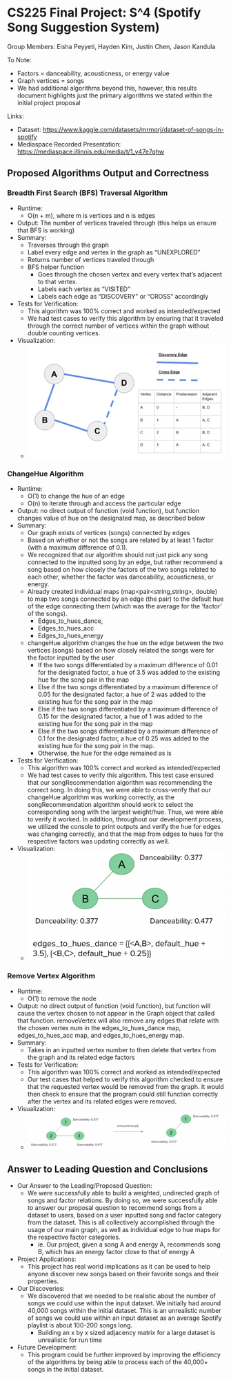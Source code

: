 # CS225 Final Project: S^4 (Spotify Song Suggestion System)

Group Members: Eisha Peyyeti, Hayden Kim, Justin Chen, Jason Kandula

To Note: 
- Factors = danceability, acousticness, or energy value
- Graph vertices = songs
- We had additional algorithms beyond this, however, this results document highlights just the primary algorithms we stated within the initial project proposal

Links:
- Dataset: https://www.kaggle.com/datasets/mrmorj/dataset-of-songs-in-spotify
- Mediaspace Recorded Presentation: https://mediaspace.illinois.edu/media/t/1_y47e7qhw

## Proposed Algorithms Output and Correctness
### Breadth First Search (BFS) Traversal Algorithm
- Runtime: 
    - O(n + m), where m is vertices and n is edges
- Output: The number of vertices traveled through (this helps us ensure that BFS is working)
- Summary:
    - Traverses through the graph
    - Label every edge and vertex in the graph as “UNEXPLORED”
    - Returns number of vertices traveled through
    - BFS helper function
        - Goes through the chosen vertex and every vertex that’s adjacent to that vertex.
        - Labels each vertex as “VISITED”
        - Labels each edge as “DISCOVERY” or “CROSS” accordingly
- Tests for Verification:
    - This algorithm was 100% correct and worked as intended/expected
    - We had test cases to verify this algorithm by ensuring that it traveled through the correct number of vertices within the graph without double counting vertices.
- Visualization:
    - ![BFSVisualization](/images/bfs.png)

### ChangeHue Algorithm
- Runtime: 
    - O(1) to change the hue of an edge
    - O(n) to iterate through and access the particular edge
- Output: no direct output of function (void function), but function changes value of hue on the designated map, as described below
- Summary:
    - Our graph exists of vertices (songs) connected by edges
    - Based on whether or not the songs are related by at least 1 factor (with a maximum difference of 0.1). 
    - We recognized that our algorithm should not just pick any song connected to the inputted song by an edge, but rather recommend a song based on how closely the factors of the two songs related to each other, whether the factor was danceability, acousticness, or energy. 
    - Already created individual maps (map<pair<string,string>, double) to map two songs connected by an edge (the pair) to the default hue of the edge connecting them (which was the average for the ‘factor’ of the songs).
        - Edges_to_hues_dance,
        - Edges_to_hues_acc
        - Edges_to_hues_energy
    - changeHue algorithm changes the hue on the edge between the two vertices (songs) based on how closely related the songs were for the factor inputted by the user
        - If the two songs differentiated by a maximum difference of 0.01 for the designated factor, a hue of 3.5 was added to the existing hue for the song pair in the map
        - Else if the two songs differentiated by a maximum difference of 0.05 for the designated factor, a hue of 2 was added to the existing hue for the song pair in the map
        - Else if the two songs differentiated by a maximum difference of 0.15 for the designated factor, a hue of 1 was added to the existing hue for the song pair in the map
        - Else if the two songs differentiated by a maximum difference of 0.1 for the designated factor, a hue of 0.25 was added to the existing hue for the song pair in the map.
        - Otherwise, the hue for the edge remained as is
- Tests for Verification:
    - This algorithm was 100% correct and worked as intended/expected
    - We had test cases to verify this algorithm. This test case ensured that our songRecommendation algorithm was recommending the correct song. In doing this, we were able to cross-verify that our changeHue algorithm was working correctly, as the songRecommendation algorithm should work to select the corresponding song with the largest weight/hue. Thus, we were able to verify it worked. In addition, throughout our development process, we utilized the console to print outputs and verify the hue for edges was changing correctly, and that the map from edges to hues for the respective factors was updating correctly as well.
- Visualization:
    - ![ChangeHue](/images/changehue.png)

### Remove Vertex Algorithm
- Runtime: 
    - O(1) to remove the node
- Output: no direct output of function (void function), but function will cause the vertex chosen to not appear in the Graph object that called that function. removeVertex will also remove any edges that relate with the chosen vertex num in the edges_to_hues_dance map, edges_to_hues_acc map, and edges_to_hues_energy map.
- Summary:
    - Takes in an inputted vertex number to then delete that vertex from the graph and its related edge factors
- Tests for Verification:
    - This algorithm was 100% correct and worked as intended/expected
    - Our test cases that helped to verify this algorithm checked to ensure that the requested vertex would be removed from the graph. It would then check to ensure that the program could still function correctly after the vertex and its related edges were removed.
- Visualization:
    - ![RemoveVertex](/images/removevert.png)

## Answer to Leading Question and Conclusions
- Our Answer to the Leading/Proposed Question:
    - We were successfully able to build a weighted, undirected graph of songs and factor relations. By doing so, we were successfully able to answer our proposal question to recommend songs from a dataset to users, based on a user inputted song and factor category from the dataset. This is all collectively accomplished through the usage of our main graph, as well as individual edge to hue maps for the respective factor categories.
        - ie. Our project, given a song A and energy A, recommends song B, which has an energy factor close to that of energy A
- Project Applications:
    - This project has real world implications as it can be used to help anyone discover new songs based on their favorite songs and their properties.
- Our Discoveries:
    - We discovered that we needed to be realistic about the number of songs we could use within the input dataset. We initially had around 40,000 songs within the initial dataset. This is an unrealistic number of songs we could use within an input dataset as an average Spotify playlist is about 100-200 songs long.
        - Building an x by x sized adjacency matrix for a large dataset is unrealistic for run time
- Future Development:
    - This program could be further improved by improving the efficiency of the algorithms by being able to process each of the 40,000+ songs in the initial dataset.
